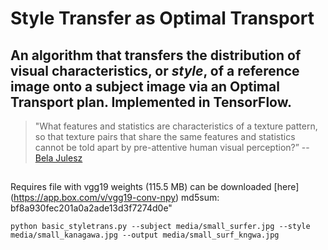 # Style Transfer as Optimal Transport 

## An algorithm that transfers the distribution of visual characteristics, or *style*, of a reference image onto a subject image via an Optimal Transport plan. Implemented in TensorFlow. 


>"What features and statistics are characteristics of a texture pattern, so that texture pairs that share the same features and statistics cannot be told apart by pre-attentive human visual perception?” -- [Bela Julesz](https://en.wikipedia.org/wiki/B%C3%A9la_Julesz)


## 

Requires file with vgg19 weights (115.5 MB) 
can be downloaded [here] (https://app.box.com/v/vgg19-conv-npy)
                  md5sum: bf8a930fec201a0a2ade13d3f7274d0e"

`python basic_styletrans.py --subject media/small_surfer.jpg --style media/small_kanagawa.jpg --output media/small_surf_kngwa.jpg`
